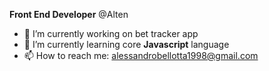 **Front End Developer** @Alten
- 🔭 I’m currently working on bet tracker app
- 🌱 I’m currently learning core **Javascript** language
- 📫 How to reach me: alessandrobellotta1998@gmail.com
